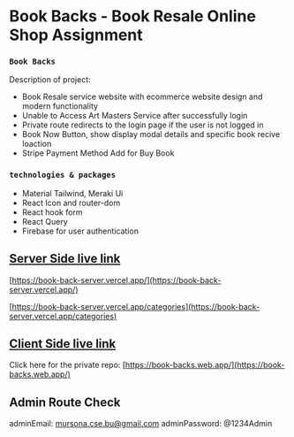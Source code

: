 # Book Backs - Book Resale Online Shop Assignment

### `Book Backs`

Description of project:
* Book Resale service website with ecommerce website design and modern functionality
* Unable to Access Art Masters Service after successfully login
* Private route redirects to the login page if the user is not logged in
* Book Now Button, show display modal details and specific book recive loaction
* Stripe Payment Method Add for Buy Book

### `technologies & packages`

* Material Tailwind, Meraki Ui 
* React Icon and router-dom
* React hook form
* React Query
* Firebase for user authentication

## [Server Side live link](https://book-back-server.vercel.app)
[https://book-back-server.vercel.app/](https://book-back-server.vercel.app/)

[https://book-back-server.vercel.app/categories](https://book-back-server.vercel.app/categories)


## [Client Side live link](https://book-backs.web.app)
Click here for the private repo: [https://book-backs.web.app/](https://book-backs.web.app/)

## Admin Route Check
adminEmail: mursona.cse.bu@gmail.com
adminPassword: @1234Admin